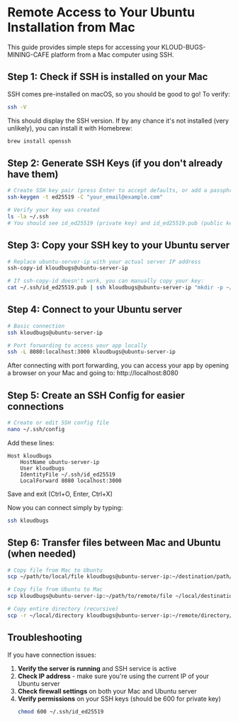
# Remote Access to Your Ubuntu Installation from Mac

This guide provides simple steps for accessing your KLOUD-BUGS-MINING-CAFE platform from a Mac computer using SSH.

## Step 1: Check if SSH is installed on your Mac

SSH comes pre-installed on macOS, so you should be good to go! To verify:

```bash
ssh -V
```

This should display the SSH version. If by any chance it's not installed (very unlikely), you can install it with Homebrew:

```bash
brew install openssh
```

## Step 2: Generate SSH Keys (if you don't already have them)

```bash
# Create SSH key pair (press Enter to accept defaults, or add a passphrase for extra security)
ssh-keygen -t ed25519 -C "your_email@example.com"

# Verify your key was created
ls -la ~/.ssh
# You should see id_ed25519 (private key) and id_ed25519.pub (public key)
```

## Step 3: Copy your SSH key to your Ubuntu server

```bash
# Replace ubuntu-server-ip with your actual server IP address
ssh-copy-id kloudbugs@ubuntu-server-ip

# If ssh-copy-id doesn't work, you can manually copy your key:
cat ~/.ssh/id_ed25519.pub | ssh kloudbugs@ubuntu-server-ip "mkdir -p ~/.ssh && cat >> ~/.ssh/authorized_keys"
```

## Step 4: Connect to your Ubuntu server

```bash
# Basic connection
ssh kloudbugs@ubuntu-server-ip

# Port forwarding to access your app locally
ssh -L 8080:localhost:3000 kloudbugs@ubuntu-server-ip
```

After connecting with port forwarding, you can access your app by opening a browser on your Mac and going to:
http://localhost:8080

## Step 5: Create an SSH Config for easier connections

```bash
# Create or edit SSH config file
nano ~/.ssh/config
```

Add these lines:

```
Host kloudbugs
    HostName ubuntu-server-ip
    User kloudbugs
    IdentityFile ~/.ssh/id_ed25519
    LocalForward 8080 localhost:3000
```

Save and exit (Ctrl+O, Enter, Ctrl+X)

Now you can connect simply by typing:
```bash
ssh kloudbugs
```

## Step 6: Transfer files between Mac and Ubuntu (when needed)

```bash
# Copy file from Mac to Ubuntu
scp ~/path/to/local/file kloudbugs@ubuntu-server-ip:~/destination/path/

# Copy file from Ubuntu to Mac
scp kloudbugs@ubuntu-server-ip:~/path/to/remote/file ~/local/destination/

# Copy entire directory (recursive)
scp -r ~/local/directory kloudbugs@ubuntu-server-ip:~/remote/directory/
```

## Troubleshooting

If you have connection issues:

1. **Verify the server is running** and SSH service is active
2. **Check IP address** - make sure you're using the current IP of your Ubuntu server
3. **Check firewall settings** on both your Mac and Ubuntu server
4. **Verify permissions** on your SSH keys (should be 600 for private key)
   ```bash
   chmod 600 ~/.ssh/id_ed25519
   ```

